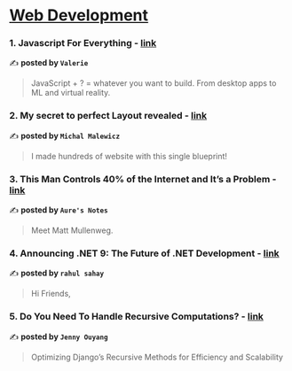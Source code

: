
<h1><a href=https://medium.com/tag/web-development/recommended target="_blank" rel="noopener noreferrer">Web Development</a></h1>
<h3>1. Javascript For Everything - <a href="https://medium.com/dare-to-be-better/javascript-for-everything-d3b8ccfd12f6" target="_blank" rel="noopener noreferrer">link</a></h3>

✍️ **posted by `Valerie`**

<blockquote>JavaScript + ? = whatever you want to build. From desktop apps to ML and virtual reality.</blockquote>

<h3>2. My secret to perfect Layout revealed - <a href="https://medium.com/@michalmalewicz/my-secret-to-perfect-layout-revealed-33183f25e49c" target="_blank" rel="noopener noreferrer">link</a></h3>

✍️ **posted by `Michal Malewicz`**

<blockquote>I made hundreds of website with this single blueprint!</blockquote>

<h3>3. This Man Controls 40% of the Internet and It’s a Problem - <a href="https://medium.com/notes-and-theories/this-man-controls-40-of-the-internet-and-its-a-problem-1b37a66e6185" target="_blank" rel="noopener noreferrer">link</a></h3>

✍️ **posted by `Aure's Notes`**

<blockquote>Meet Matt Mullenweg.</blockquote>

<h3>4. Announcing .NET 9: The Future of .NET Development - <a href="https://medium.com/stackademic/announcing-net-9-the-future-of-net-development-31d9ce892d1e" target="_blank" rel="noopener noreferrer">link</a></h3>

✍️ **posted by `rahul sahay`**

<blockquote>Hi Friends,</blockquote>

<h3>5. Do You Need To Handle Recursive Computations? - <a href="https://medium.com/code-like-a-girl/do-you-need-to-handle-recursive-computations-fb3bb5f5e633" target="_blank" rel="noopener noreferrer">link</a></h3>

✍️ **posted by `Jenny Ouyang`**

<blockquote>Optimizing Django’s Recursive Methods for Efficiency and Scalability</blockquote>

